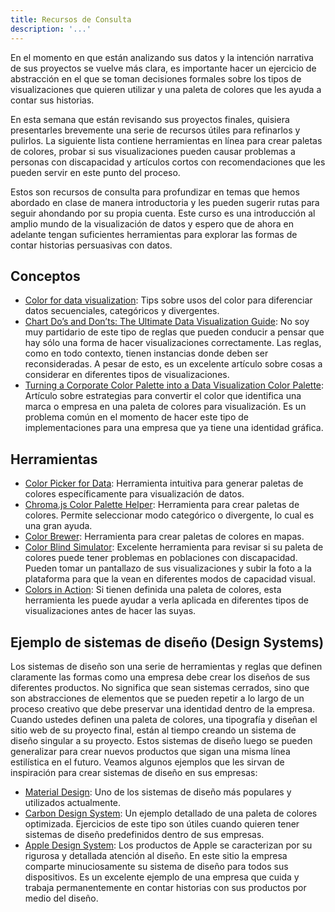 ```yaml
---
title: Recursos de Consulta
description: '...'
---
```


En el momento en que están analizando sus datos y la intención narrativa de sus proyectos se vuelve más clara, es importante hacer un ejercicio de abstracción en el que se toman decisiones formales sobre los tipos de visualizaciones que quieren utilizar y una paleta de colores que les ayuda a contar sus historias.

En esta semana que están revisando sus proyectos finales, quisiera presentarles brevemente una serie de recursos útiles para refinarlos y pulirlos. La siguiente lista contiene herramientas en línea para crear paletas de colores, probar si sus visualizaciones pueden causar problemas a personas con discapacidad y artículos cortos con recomendaciones que les pueden servir en este punto del proceso.

Estos son recursos de consulta para profundizar en temas que hemos abordado en clase de manera introductoria y les pueden sugerir rutas para seguir ahondando por su propia cuenta. Este curso es una introducción al amplio mundo de la visualización de datos y espero que de ahora en adelante tengan suficientes herramientas para explorar las formas de contar historias persuasivas con datos.

## Conceptos

- <a href="https://spectrum.adobe.com/page/color-for-data-visualization/" target="_blank">Color for data visualization</a>: Tips sobre usos del color para diferenciar datos secuenciales, categóricos y divergentes.
- <a href="https://infogram.com/blog/dataviz-chart-guide-101-dos-and-donts/" target="_blank">Chart Do’s and Don’ts: The Ultimate Data Visualization Guide</a>: No soy muy partidario de este tipo de reglas que pueden conducir a pensar que hay sólo una forma de hacer visualizaciones correctamente. Las reglas, como en todo contexto, tienen instancias donde deben ser reconsideradas. A pesar de esto, es un excelente artículo sobre cosas a considerar en diferentes tipos de visualizaciones.
- <a href="https://datasavvy.me/2019/05/16/turning-a-corporate-color-palette-into-a-data-visualization-color-palette/" target="_blank">Turning a Corporate Color Palette into a Data Visualization Color Palette</a>: Artículo sobre estrategias para convertir el color que identifica una marca o empresa en una paleta de colores para visualización. Es un problema común en el momento de hacer este tipo de implementaciones para una empresa que ya tiene una identidad gráfica.

## Herramientas

- <a href="https://tristen.ca/hcl-picker/" target="_blank">Color Picker for Data</a>: Herramienta intuitiva para generar paletas de colores específicamente para visualización de datos.
- <a href="https://vis4.net/palettes/" target="_blank">Chroma.js Color Palette Helper</a>: Herramienta para crear paletas de colores. Permite seleccionar modo categórico o divergente, lo cual es una gran ayuda.
- <a href="https://colorbrewer2.org/" target="_blank">Color Brewer</a>: Herramienta para crear paletas de colores en mapas.
- <a href="https://www.color-blindness.com/coblis-color-blindness-simulator/" target="_blank">Color Blind Simulator</a>: Excelente herramienta para revisar si su paleta de colores puede tener problemas en poblaciones con discapacidad. Pueden tomar un pantallazo de sus visualizaciones y subir la foto a la plataforma para que la vean en diferentes modos de capacidad visual.
- <a href="https://projects.susielu.com/viz-palette" target="_blank">Colors in Action</a>: Si tienen definida una paleta de colores, esta herramienta les puede ayudar a verla aplicada en diferentes tipos de visualizaciones antes de hacer las suyas.

## Ejemplo de sistemas de diseño (Design Systems)

Los sistemas de diseño son una serie de herramientas y reglas que definen claramente las formas como una empresa debe crear los diseños de sus diferentes productos. No significa que sean sistemas cerrados, sino que son abstracciones de elementos que se pueden repetir a lo largo de un proceso creativo que debe preservar una identidad dentro de la empresa. Cuando ustedes definen una paleta de colores, una tipografía y diseñan el sitio web de su proyecto final, están al tiempo creando un sistema de diseño singular a su proyecto. Estos sistemas de diseño luego se pueden generalizar para crear nuevos productos que sigan una misma línea estilística en el futuro. Veamos algunos ejemplos que les sirvan de inspiración para crear sistemas de diseño en sus empresas:

- <a href="https://material.io/design/introduction" target="_blank">Material Design</a>: Uno de los sistemas de diseño más populares y utilizados actualmente.
- <a href="https://www.carbondesignsystem.com/data-visualization/color-palettes/" target="_blank">Carbon Design System</a>: Un ejemplo detallado de una paleta de colores optimizada. Ejercicios de este tipo son útiles cuando quieren tener sistemas de diseño predefinidos dentro de sus empresas.
- <a href="https://developer.apple.com/design/human-interface-guidelines/macos/visual-design/color/" target="_blank">Apple Design System</a>: Los productos de Apple se caracterizan por su rigurosa y detallada atención al diseño. En este sitio la empresa comparte minuciosamente su sistema de diseño para todos sus dispositivos. Es un excelente ejemplo de una empresa que cuida y trabaja permanentemente en contar historias con sus productos por medio del diseño.
